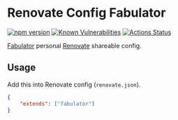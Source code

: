 # Renovate Config Fabulator

[![npm version](https://badge.fury.io/js/renovate-config-fabulator.svg)](https://badge.fury.io/js/renovate-config-fabulator)
[![Known Vulnerabilities](https://snyk.io/test/github/fabulator/renovate-config-fabulator/badge.svg)](https://snyk.io/test/github/fabulator/renovate-config-fabulator) 
[![Actions Status](https://github.com/fabulator/renovate-config-fabulator/workflows/Build/badge.svg)](https://github.com/fabulator/renovate-config-fabulator/actions)


[Fabulator](https://github.com/fabulator) personal [Renovate](https://renovateapp.com/) shareable config.

## Usage

Add this into Renovate config (`renovate.json`).

```json
{
	"extends": ["fabulator"]
}
```
